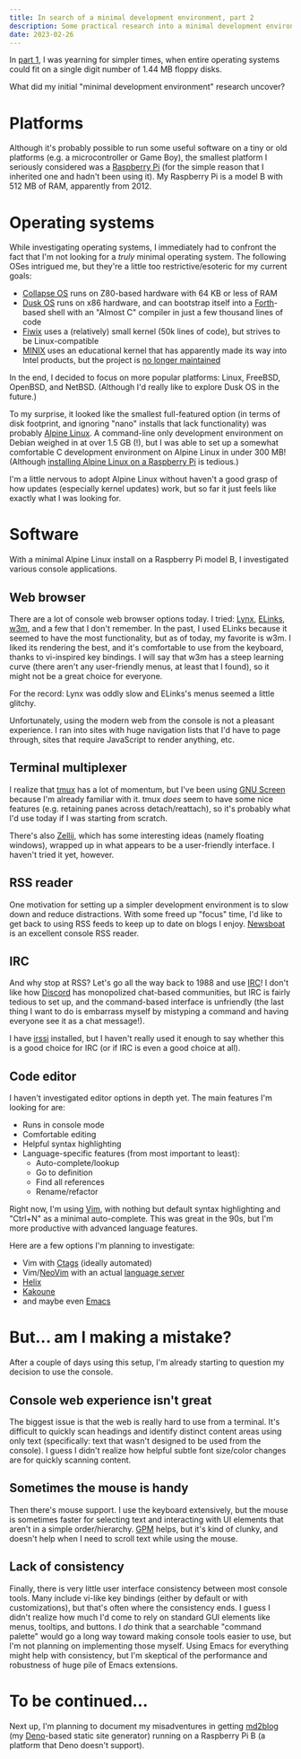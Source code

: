 ```yaml
---
title: In search of a minimal development environment, part 2
description: Some practical research into a minimal development environment.
date: 2023-02-26
---
```

In [part 1](minimal-dev-env.md), I was yearning for simpler times, when entire operating systems could fit on a single digit number of 1.44 MB floppy disks.

What did my initial "minimal development environment" research uncover?

# Platforms
Although it's probably possible to run some useful software on a tiny or old platforms (e.g. a microcontroller or Game Boy), the smallest platform I seriously considered was a [Raspberry Pi](https://www.raspberrypi.com/) (for the simple reason that I inherited one and hadn't been using it). My Raspberry Pi is a model B with 512 MB of RAM, apparently from 2012.

# Operating systems
While investigating operating systems, I immediately had to confront the fact that I'm not looking for a *truly* minimal operating system. The following OSes intrigued me, but they're a little too restrictive/esoteric for my current goals:

* [Collapse OS](http://collapseos.org/) runs on Z80-based hardware with 64 KB or less of RAM
* [Dusk OS](https://sr.ht/~vdupras/duskos/) runs on x86 hardware, and can bootstrap itself into a [Forth](https://en.wikipedia.org/wiki/Forth_(programming_language))-based shell with an "Almost C" compiler in just a few thousand lines of code
* [Fiwix](https://www.fiwix.org/) uses a (relatively) small kernel (50k lines of code), but strives to be Linux-compatible
* [MINIX](https://minix3.org/) uses an educational kernel that has apparently made its way into Intel products, but the project is [no longer maintained](https://github.com/o-oconnell/minixfromscratch)

In the end, I decided to focus on more popular platforms: Linux, FreeBSD, OpenBSD, and NetBSD. (Although I'd really like to explore Dusk OS in the future.)

To my surprise, it looked like the smallest full-featured option (in terms of disk footprint, and ignoring "nano" installs that lack functionality) was probably [Alpine Linux](https://www.alpinelinux.org/). A command-line only development environment on Debian weighed in at over 1.5 GB (!), but I was able to set up a somewhat comfortable C development environment on Alpine Linux in under 300 MB! (Although [installing Alpine Linux on a Raspberry Pi](https://wiki.alpinelinux.org/wiki/Raspberry_Pi) is tedious.)

I'm a little nervous to adopt Alpine Linux without haven't a good grasp of how updates (especially kernel updates) work, but so far it just feels like exactly what I was looking for.

# Software
With a minimal Alpine Linux install on a Raspberry Pi model B, I investigated various console applications.

## Web browser
There are a lot of console web browser options today. I tried: [Lynx](https://lynx.browser.org/), [ELinks](http://elinks.or.cz/), [w3m](https://w3m.sourceforge.net/), and a few that I don't remember. In the past, I used ELinks because it seemed to have the most functionality, but as of today, my favorite is w3m. I liked its rendering the best, and it's comfortable to use from the keyboard, thanks to vi-inspired key bindings. I will say that w3m has a steep learning curve (there aren't any user-friendly menus, at least that I found), so it might not be a great choice for everyone.

For the record: Lynx was oddly slow and ELinks's menus seemed a little glitchy.

Unfortunately, using the modern web from the console is not a pleasant experience. I ran into sites with huge navigation lists that I'd have to page through, sites that require JavaScript to render anything, etc. 

## Terminal multiplexer
I realize that [tmux](https://github.com/tmux/tmux/wiki) has a lot of momentum, but I've been using [GNU Screen](https://www.gnu.org/software/screen/) because I'm already familiar with it. tmux *does* seem to have some nice features (e.g. retaining panes across detach/reattach), so it's probably what I'd use today if I was starting from scratch.

There's also [Zellij](https://zellij.dev/), which has some interesting ideas (namely floating windows), wrapped up in what appears to be a user-friendly interface. I haven't tried it yet, however.

## RSS reader
One motivation for setting up a simpler development environment is to slow down and reduce distractions. With some freed up "focus" time, I'd like to get back to using RSS feeds to keep up to date on blogs I enjoy. [Newsboat](https://newsboat.org/) is an excellent console RSS reader.

## IRC
And why stop at RSS? Let's go all the way back to 1988 and use [IRC](https://en.wikipedia.org/wiki/Internet_Relay_Chat)! I don't like how [Discord](https://discord.com/) has monopolized chat-based communities, but IRC is fairly tedious to set up, and the command-based interface is unfriendly (the last thing I want to do is embarrass myself by mistyping a command and having everyone see it as a chat message!).

I have [irssi](https://irssi.org/) installed, but I haven't really used it enough to say whether this is a good choice for IRC (or if IRC is even a good choice at all).

## Code editor
I haven't investigated editor options in depth yet. The main features I'm looking for are:

* Runs in console mode
* Comfortable editing
* Helpful syntax highlighting
* Language-specific features (from most important to least):
  * Auto-complete/lookup
  * Go to definition
  * Find all references
  * Rename/refactor

Right now, I'm using [Vim](https://www.vim.org/), with nothing but default syntax highlighting and "Ctrl+N" as a minimal auto-complete. This was great in the 90s, but I'm more productive with advanced language features.

Here are a few options I'm planning to investigate:

* Vim with [Ctags](https://en.wikipedia.org/wiki/Ctags) (ideally automated)
* Vim/[NeoVim](https://neovim.io/) with an actual [language server](https://microsoft.github.io/language-server-protocol/)
* [Helix](https://helix-editor.com/)
* [Kakoune](https://kakoune.org/)
* and maybe even [Emacs](https://www.gnu.org/software/emacs/)

# But... am I making a mistake?
After a couple of days using this setup, I'm already starting to question my decision to use the console.

## Console web experience isn't great
The biggest issue is that the web is really hard to use from a terminal. It's difficult to quickly scan headings and identify distinct content areas using only text (specifically: text that wasn't designed to be used from the console). I guess I didn't realize how helpful subtle font size/color changes are for quickly scanning content.

## Sometimes the mouse is handy
Then there's mouse support. I use the keyboard extensively, but the mouse is sometimes faster for selecting text and interacting with UI elements that aren't in a simple order/hierarchy. [GPM](https://man.archlinux.org/man/gpm.8.en.html) helps, but it's kind of clunky, and doesn't help when I need to scroll text while using the mouse.

## Lack of consistency
Finally, there is very little user interface consistency between most console tools. Many include vi-like key bindings (either by default or with customizations), but that's often where the consistency ends. I guess I didn't realize how much I'd come to rely on standard GUI elements like menus, tooltips, and buttons. I *do* think that a searchable "command palette" would go a long way toward making console tools easier to use, but I'm not planning on implementing those myself. Using Emacs for everything might help with consistency, but I'm skeptical of the performance and robustness of huge pile of Emacs extensions.

# To be continued...
Next up, I'm planning to document my misadventures in getting [md2blog](https://jaredkrinke.github.io/md2blog/) (my [Deno](https://deno.land/)-based static site generator) running on a Raspberry Pi B (a platform that Deno doesn't support).
